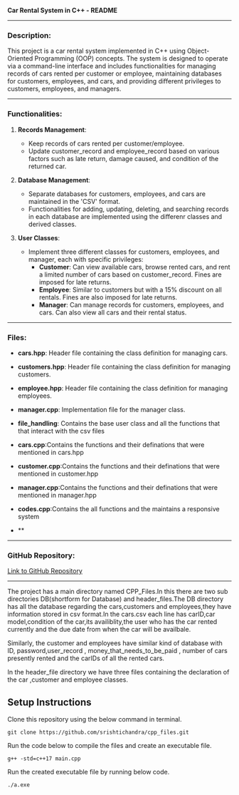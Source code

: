 
**Car Rental System in C++ - README**

---

### Description:
This project is a car rental system implemented in C++ using Object-Oriented Programming (OOP) concepts. The system is designed to operate via a command-line interface and includes functionalities for managing records of cars rented per customer or employee, maintaining databases for customers, employees, and cars, and providing different privileges to customers, employees, and managers.

---

### Functionalities:
1. **Records Management**:
   - Keep records of cars rented per customer/employee.
   - Update customer_record and employee_record based on various factors such as late return, damage caused, and condition of the returned car.

2. **Database Management**:
   - Separate databases for customers, employees, and cars are maintained in the 'CSV' format.
   - Functionalities for adding, updating, deleting, and searching records in each database are implemented using the differenr classes and derived classes.

3. **User Classes**:
   - Implement three different classes for customers, employees, and manager, each with specific privileges:
     - **Customer**: Can view available cars, browse rented cars, and rent a limited number of cars based on customer_record. Fines are imposed for late returns.
     - **Employee**: Similar to customers but with a 15% discount on all rentals. Fines are also imposed for late returns.
     - **Manager**: Can manage records for customers, employees, and cars. Can also view all cars and their rental status.


---

### Files:
- **cars.hpp**: Header file containing the class definition for managing cars.
- **customers.hpp**: Header file containing the class definition for managing customers.
- **employee.hpp**: Header file containing the class definition for managing employees.
- **manager.cpp**: Implementation file for the manager class.
- **file_handling**: Contains the base user class and all the functions that that interact with the csv files
- **cars.cpp**:Contains the functions and their definations that were mentioned in cars.hpp
- **customer.cpp**:Contains the functions and their definations that were mentioned in customer.hpp
- **manager.cpp**:Contains the functions and their definations that were mentioned in manager.hpp
- **codes.cpp**:Contains the all functions and the maintains a responsive system



- **


---





### GitHub Repository:
[Link to GitHub Repository](https://github.com/srishtichandra/cpp_files.git)

---







The project has a main directory named CPP_Files.In this there are two sub directories DB(shortform for Database) and header_files.The DB directory has all the database regarding the cars,customers and employees,they have information stored in csv format.In the cars.csv each line has carID,car model,condition of the car,its availiblity,the user who has the car rented currently and the due date from when the car will be availbale.

Similarly, the customer and employees have similar kind of database with ID, password,user_record , money_that_needs_to_be_paid , number of cars presently rented and the carIDs of all the rented cars.

In the header_file directory we have three files containing the declaration of the car ,customer and employee classes.
 


## Setup Instructions
Clone this repository using the below command in terminal.
```
git clone https://github.com/srishtichandra/cpp_files.git
```
Run the code below to compile the files and create an executable file.
```
g++ -std=c++17 main.cpp
```
Run the created executable file by running below code.
```
./a.exe
```

 
